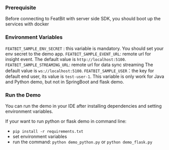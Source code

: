 ### Prerequisite

Before connecting to FeatBit with server side SDK, you should boot up the services with docker 

### Environment Variables

`FEATBIT_SAMPLE_ENV_SECRET` : this variable is mandatory. You should set your env secret to the demo app.
`FEATBIT_SAMPLE_EVENT_URL`: remote url for insight event. The default value is `http://localhost:5100`.
`FEATBIT_SAMPLE_STREAMING_URL`: remote url for data sync streaming The default value is `ws://localhost:5100`.
`FEATBIT_SAMPLE_USER`：the key for default end user, its value is `test-user-1`. This variable is only work for Java and Python demo,
but not in SpringBoot and flask demo.

### Run the Demo
You can run the demo in your IDE after installing dependencies and setting environment variables.

If your want to run python or flask demo in command line:
* `pip install -r requirements.txt`
* set environment variables
* run the command: `python demo_python.py` or `python demo_flask.py`